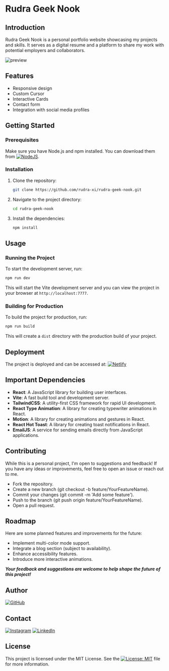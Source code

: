 # Rudra Geek Nook

## Introduction

Rudra Geek Nook is a personal portfolio website showcasing my projects and skills. It serves as a digital resume and a platform to share my work with potential employers and collaborators.

![preview](https://github.com/user-attachments/assets/ca024bee-81ba-44e6-a18d-1af7eb144cb3)

## Features

- Responsive design
- Custom Cursor
- Interactive Cards
- Contact form
- Integration with social media profiles

## Getting Started

### Prerequisites

Make sure you have Node.js and npm installed. You can download them from [![NodeJS](https://img.shields.io/badge/Node.js-6DA55F?logo=node.js&logoColor=white)](https://nodejs.org/).

### Installation

1. Clone the repository:

     ```sh
     git clone https://github.com/rudra-xi/rudra-geek-nook.git

     ```

2. Navigate to the project directory:

     ```sh
     cd rudra-geek-nook

     ```

3. Install the dependencies:

     ```sh
     npm install
     ```

## Usage

### Running the Project

To start the development server, run:

```sh
npm run dev
```

This will start the Vite development server and you can view the project in your browser at `http://localhost:7777`.

### Building for Production

To build the project for production, run:

```sh
npm run build
```

This will create a `dist` directory with the production build of your project.

## Deployment

The project is deployed and can be accessed at: [![Netlify](https://img.shields.io/badge/Netlify_Rudra_Geek_Nook_-%23000000.svg?logo=netlify&logoColor=#00C7B7)](https://rudra-xi-protfolio.netlify.app/)

## Important Dependencies

- **React**: A JavaScript library for building user interfaces.
- **Vite**: A fast build tool and development server.
- **TailwindCSS**: A utility-first CSS framework for rapid UI development.
- **React Type Animation**: A library for creating typewriter animations in React.
- **Motion**: A library for creating animations and gestures in React.
- **React Hot Toast**: A library for creating toast notifications in React.
- **EmailJS**: A service for sending emails directly from JavaScript applications.

## Contributing

While this is a personal project, I'm open to suggestions and feedback! If you have any ideas or improvements, feel free to open an issue or reach out to me.

- Fork the repository.
- Create a new branch (git checkout -b feature/YourFeatureName).
- Commit your changes (git commit -m 'Add some feature').
- Push to the branch (git push origin feature/YourFeatureName).
- Open a pull request.

## Roadmap

Here are some planned features and improvements for the future:

- Implement multi-color mode support.
- Integrate a blog section (subject to availability).
- Enhance accessibility features.
- Introduce more interactive animations.

***Your feedback and suggestions are welcome to help shape the future of this project!***

## Author

[![GitHub](https://img.shields.io/badge/GitHub_RudraXi-%23121011.svg?logo=github&logoColor=white)](https://github.com/rudra-xi)

## Contact

[![Instagram](https://img.shields.io/badge/Instagram_%40Rudra.Xii-%23E4405F.svg?logo=Instagram&logoColor=white)](https://www.instagram.com/rudra.xii/)
[![LinkedIn](https://custom-icon-badges.demolab.com/badge/LinkedIn_Goutam-0A66C2?logo=linkedin-white&logoColor=fff)](https://www.linkedin.com/in/goutam-rudraxi)

## License

This project is licensed under the MIT License. See the [![License: MIT](https://img.shields.io/badge/License_MIT-gray.svg)](/LICENSE) file for more information.
